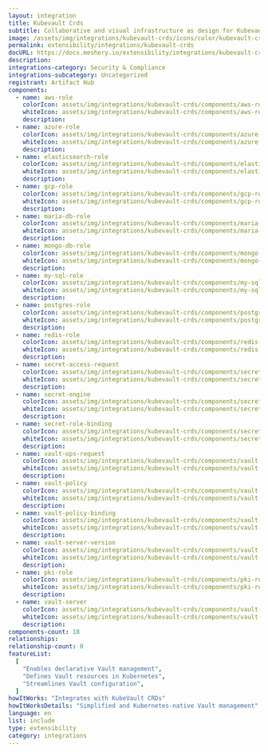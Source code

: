 ```yaml
---
layout: integration
title: Kubevault Crds
subtitle: Collaborative and visual infrastructure as design for Kubevault Crds
image: /assets/img/integrations/kubevault-crds/icons/color/kubevault-crds-color.svg
permalink: extensibility/integrations/kubevault-crds
docURL: https://docs.meshery.io/extensibility/integrations/kubevault-crds
description:
integrations-category: Security & Compliance
integrations-subcategory: Uncategorized
registrant: Artifact Hub
components:
  - name: aws-role
    colorIcon: assets/img/integrations/kubevault-crds/components/aws-role/icons/color/aws-role-color.svg
    whiteIcon: assets/img/integrations/kubevault-crds/components/aws-role/icons/white/aws-role-white.svg
    description:
  - name: azure-role
    colorIcon: assets/img/integrations/kubevault-crds/components/azure-role/icons/color/azure-role-color.svg
    whiteIcon: assets/img/integrations/kubevault-crds/components/azure-role/icons/white/azure-role-white.svg
    description:
  - name: elasticsearch-role
    colorIcon: assets/img/integrations/kubevault-crds/components/elasticsearch-role/icons/color/elasticsearch-role-color.svg
    whiteIcon: assets/img/integrations/kubevault-crds/components/elasticsearch-role/icons/white/elasticsearch-role-white.svg
    description:
  - name: gcp-role
    colorIcon: assets/img/integrations/kubevault-crds/components/gcp-role/icons/color/gcp-role-color.svg
    whiteIcon: assets/img/integrations/kubevault-crds/components/gcp-role/icons/white/gcp-role-white.svg
    description:
  - name: maria-db-role
    colorIcon: assets/img/integrations/kubevault-crds/components/maria-db-role/icons/color/maria-db-role-color.svg
    whiteIcon: assets/img/integrations/kubevault-crds/components/maria-db-role/icons/white/maria-db-role-white.svg
    description:
  - name: mongo-db-role
    colorIcon: assets/img/integrations/kubevault-crds/components/mongo-db-role/icons/color/mongo-db-role-color.svg
    whiteIcon: assets/img/integrations/kubevault-crds/components/mongo-db-role/icons/white/mongo-db-role-white.svg
    description:
  - name: my-sql-role
    colorIcon: assets/img/integrations/kubevault-crds/components/my-sql-role/icons/color/my-sql-role-color.svg
    whiteIcon: assets/img/integrations/kubevault-crds/components/my-sql-role/icons/white/my-sql-role-white.svg
    description:
  - name: postgres-role
    colorIcon: assets/img/integrations/kubevault-crds/components/postgres-role/icons/color/postgres-role-color.svg
    whiteIcon: assets/img/integrations/kubevault-crds/components/postgres-role/icons/white/postgres-role-white.svg
    description:
  - name: redis-role
    colorIcon: assets/img/integrations/kubevault-crds/components/redis-role/icons/color/redis-role-color.svg
    whiteIcon: assets/img/integrations/kubevault-crds/components/redis-role/icons/white/redis-role-white.svg
    description:
  - name: secret-access-request
    colorIcon: assets/img/integrations/kubevault-crds/components/secret-access-request/icons/color/secret-access-request-color.svg
    whiteIcon: assets/img/integrations/kubevault-crds/components/secret-access-request/icons/white/secret-access-request-white.svg
    description:
  - name: secret-engine
    colorIcon: assets/img/integrations/kubevault-crds/components/secret-engine/icons/color/secret-engine-color.svg
    whiteIcon: assets/img/integrations/kubevault-crds/components/secret-engine/icons/white/secret-engine-white.svg
    description:
  - name: secret-role-binding
    colorIcon: assets/img/integrations/kubevault-crds/components/secret-role-binding/icons/color/secret-role-binding-color.svg
    whiteIcon: assets/img/integrations/kubevault-crds/components/secret-role-binding/icons/white/secret-role-binding-white.svg
    description:
  - name: vault-ops-request
    colorIcon: assets/img/integrations/kubevault-crds/components/vault-ops-request/icons/color/vault-ops-request-color.svg
    whiteIcon: assets/img/integrations/kubevault-crds/components/vault-ops-request/icons/white/vault-ops-request-white.svg
    description:
  - name: vault-policy
    colorIcon: assets/img/integrations/kubevault-crds/components/vault-policy/icons/color/vault-policy-color.svg
    whiteIcon: assets/img/integrations/kubevault-crds/components/vault-policy/icons/white/vault-policy-white.svg
    description:
  - name: vault-policy-binding
    colorIcon: assets/img/integrations/kubevault-crds/components/vault-policy-binding/icons/color/vault-policy-binding-color.svg
    whiteIcon: assets/img/integrations/kubevault-crds/components/vault-policy-binding/icons/white/vault-policy-binding-white.svg
    description:
  - name: vault-server-version
    colorIcon: assets/img/integrations/kubevault-crds/components/vault-server-version/icons/color/vault-server-version-color.svg
    whiteIcon: assets/img/integrations/kubevault-crds/components/vault-server-version/icons/white/vault-server-version-white.svg
    description:
  - name: pki-role
    colorIcon: assets/img/integrations/kubevault-crds/components/pki-role/icons/color/pki-role-color.svg
    whiteIcon: assets/img/integrations/kubevault-crds/components/pki-role/icons/white/pki-role-white.svg
    description:
  - name: vault-server
    colorIcon: assets/img/integrations/kubevault-crds/components/vault-server/icons/color/vault-server-color.svg
    whiteIcon: assets/img/integrations/kubevault-crds/components/vault-server/icons/white/vault-server-white.svg
    description:
components-count: 18
relationships:
relationship-count: 0
featureList:
  [
    "Enables declarative Vault management",
    "Defines Vault resources in Kubernetes",
    "Streamlines Vault configuration",
  ]
howItWorks: "Integrates with KubeVault CRDs"
howItWorksDetails: "Simplified and Kubernetes-native Vault management"
language: en
list: include
type: extensibility
category: integrations
---
```


